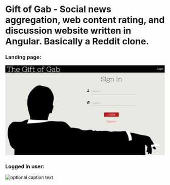 # Gift of Gab - Social news aggregation, web content rating, and discussion website written in Angular.  Basically a Reddit clone.

### Landing page:
![optional caption text](gog.png)

### Logged in user:
![optional caption text](https://i.giphy.com/3oz8xHd3Ay94THbGqk.gif)
